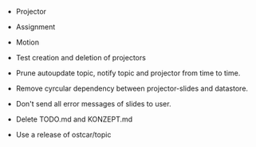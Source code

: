 * Projector
 * Assignment
 * Motion
 * Test creation and deletion of projectors

* Prune autoupdate topic, notify topic and projector from time to time.
* Remove cyrcular dependency between projector-slides and datastore.
* Don't send all error messages of slides to user.


* Delete TODO.md and KONZEPT.md
* Use a release of ostcar/topic